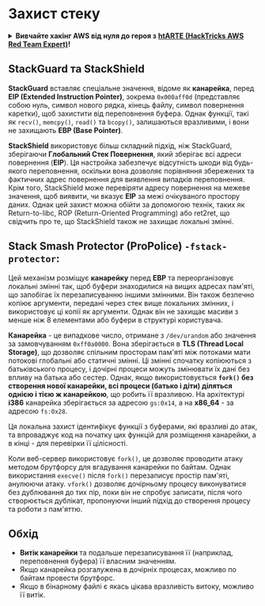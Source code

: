 # Захист стеку

<details>

<summary><strong>Вивчайте хакінг AWS від нуля до героя з</strong> <a href="https://training.hacktricks.xyz/courses/arte"><strong>htARTE (HackTricks AWS Red Team Expert)</strong></a><strong>!</strong></summary>

Інші способи підтримки HackTricks:

* Якщо ви хочете побачити вашу **компанію в рекламі на HackTricks** або **завантажити HackTricks у форматі PDF**, перевірте [**ПЛАНИ ПІДТРИМКИ**](https://github.com/sponsors/carlospolop)!
* Отримайте [**офіційний PEASS & HackTricks мерч**](https://peass.creator-spring.com)
* Відкрийте для себе [**Сім'ю PEASS**](https://opensea.io/collection/the-peass-family), нашу колекцію ексклюзивних [**NFT**](https://opensea.io/collection/the-peass-family)
* **Приєднуйтесь до** 💬 [**групи Discord**](https://discord.gg/hRep4RUj7f) або [**групи telegram**](https://t.me/peass) або **слідкуйте** за нами на **Twitter** 🐦 [**@hacktricks\_live**](https://twitter.com/hacktricks\_live)**.**
* **Поділіться своїми хакерськими трюками, надсилайте PR до** [**HackTricks**](https://github.com/carlospolop/hacktricks) **та** [**HackTricks Cloud**](https://github.com/carlospolop/hacktricks-cloud) **репозиторіїв на GitHub**.

</details>

## **StackGuard та StackShield**

**StackGuard** вставляє спеціальне значення, відоме як **канарейка**, перед **EIP (Extended Instruction Pointer)**, зокрема `0x000aff0d` (представляє собою нуль, символ нового рядка, кінець файлу, символ повернення каретки), щоб захистити від переповнення буфера. Однак функції, такі як `recv()`, `memcpy()`, `read()` та `bcopy()`, залишаються вразливими, і вони не захищають **EBP (Base Pointer)**.

**StackShield** використовує більш складний підхід, ніж StackGuard, зберігаючи **Глобальний Стек Повернення**, який зберігає всі адреси повернення (**EIP**). Ця настройка забезпечує відсутність шкоди від будь-якого переповнення, оскільки вона дозволяє порівняння збережених та фактичних адрес повернення для виявлення випадків переповнення. Крім того, StackShield може перевіряти адресу повернення на межеве значення, щоб виявити, чи вказує **EIP** за межі очікуваного простору даних. Однак цей захист можна обійти за допомогою технік, таких як Return-to-libc, ROP (Return-Oriented Programming) або ret2ret, що свідчить про те, що StackShield також не захищає локальні змінні.

## **Stack Smash Protector (ProPolice) `-fstack-protector`:**

Цей механізм розміщує **канарейку** перед **EBP** та переорганізовує локальні змінні так, щоб буфери знаходилися на вищих адресах пам'яті, що запобігає їх перезаписуванню іншими змінними. Він також безпечно копіює аргументи, передані через стек вище локальних змінних, і використовує ці копії як аргументи. Однак він не захищає масиви з менше ніж 8 елементами або буфери в структурі користувача.

**Канарейка** - це випадкове число, отримане з `/dev/urandom` або значення за замовчуванням `0xff0a0000`. Вона зберігається в **TLS (Thread Local Storage)**, що дозволяє спільним просторам пам'яті між потоками мати потокові глобальні або статичні змінні. Ці змінні спочатку копіюються з батьківського процесу, і дочірні процеси можуть змінювати їх дані без впливу на батька або сестер. Однак, якщо використовується **`fork()` без створення нової канарейки, всі процеси (батько і діти) діляться однією і тією ж канарейкою**, що робить її вразливою. На архітектурі **i386** канарейка зберігається за адресою `gs:0x14`, а на **x86\_64** - за адресою `fs:0x28`.

Ця локальна захист ідентифікує функції з буферами, які вразливі до атак, та впроваджує код на початку цих функцій для розміщення канарейки, а в кінці - для перевірки її цілісності.

Коли веб-сервер використовує `fork()`, це дозволяє проводити атаку методом брутфорсу для вгадування канарейки по байтам. Однак використання `execve()` після `fork()` перезаписує простір пам'яті, анулюючи атаку. `vfork()` дозволяє дочірньому процесу виконуватися без дублювання до тих пір, поки він не спробує записати, після чого створюється дублікат, пропонуючи інший підхід до створення процесу та роботи з пам'яттю.

## Обхід

* **Витік канарейки** та подальше перезаписування її (наприклад, переповнення буфера) її власним значенням.
* Якщо канарейка розгалужена в дочірніх процесах, можливо по байтам провести брутфорс.
* Якщо в бінарному файлі є якась цікава вразливість витоку, можливо її витік.
